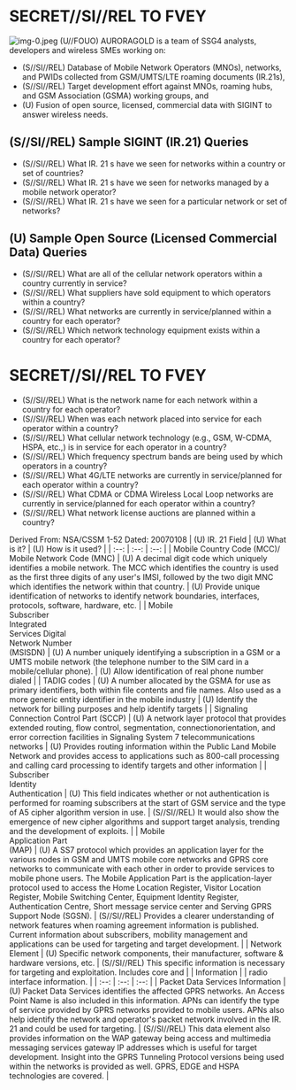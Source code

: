 # SECRET//SI//REL TO FVEY 

![img-0.jpeg](img-0.jpeg)
(U//FOUO) AURORAGOLD is a team of SSG4 analysts, developers and wireless SMEs working on:

- (S//SI//REL) Database of Mobile Network Operators (MNOs), networks, and PWIDs collected from GSM/UMTS/LTE roaming documents (IR.21s),
- (S//SI//REL) Target development effort against MNOs, roaming hubs, and GSM Association (GSMA) working groups, and
- (U) Fusion of open source, licensed, commercial data with SIGINT to answer wireless needs.


## (S//SI//REL) Sample SIGINT (IR.21) Queries

- (S//SI//REL) What IR. 21 s have we seen for networks within a country or set of countries?
- (S//SI//REL) What IR. 21 s have we seen for networks managed by a mobile network operator?
- (S//SI//REL) What IR. 21 s have we seen for a particular network or set of networks?


## (U) Sample Open Source (Licensed Commercial Data) Queries

- (S//SI//REL) What are all of the cellular network operators within a country currently in service?
- (S//SI//REL) What suppliers have sold equipment to which operators within a country?
- (S//SI//REL) What networks are currently in service/planned within a country for each operator?
- (S//SI//REL) Which network technology equipment exists within a country for each operator?
# SECRET//SI//REL TO FVEY 

- (S//SI//REL) What is the network name for each network within a country for each operator?
- (S//SI//REL) When was each network placed into service for each operator within a country?
- (S//SI//REL) What cellular network technology (e.g., GSM, W-CDMA, HSPA, etc.,) is in service for each operator in a country?
- (S//SI//REL) Which frequency spectrum bands are being used by which operators in a country?
- (S//SI//REL) What 4G/LTE networks are currently in service/planned for each operator within a country?
- (S//SI//REL) What CDMA or CDMA Wireless Local Loop networks are currently in service/planned for each operator within a country? $\qquad$
- (S//SI//REL) What network license auctions are planned within a country?

Derived From:
NSA/CSSM 1-52
Dated: 20070108
| (U) IR. 21 Field | (U) What is it? | (U) How is it used? |
| :--: | :--: | :--: |
| Mobile Country Code (MCC)/ Mobile Network Code (MNC) | (U) A decimal digit code which uniquely identifies a mobile network. The MCC which identifies the country is used as the first three digits of any user's IMSI, followed by the two digit MNC which identifies the network within that country. | (U) Provide unique identification of networks to identify network boundaries, interfaces, protocols, software, hardware, etc. |
| Mobile <br> Subscriber <br> Integrated <br> Services Digital <br> Network Number <br> (MSISDN) | (U) A number uniquely identifying a subscription in a GSM or a UMTS mobile network (the telephone number to the SIM card in a mobile/cellular phone). | (U) Allow identification of real phone number dialed |
| TADIG codes | (U) A number allocated by the GSMA for use as primary identifiers, both within file contents and file names. Also used as a more generic entity identifier in the mobile industry | (U) Identify the network for billing purposes and help identify targets |
| Signaling Connection Control Part (SCCP) | (U) A network layer protocol that provides extended routing, flow control, segmentation, connectionorientation, and error correction facilities in Signaling System 7 telecommunications networks | (U) Provides routing information within the Public Land Mobile Network and provides access to applications such as 800-call processing and calling card processing to identify targets and other information |
| Subscriber <br> Identity <br> Authentication | (U) This field indicates whether or not authentication is performed for roaming subscribers at the start of GSM service and the type of A5 cipher algorithm version in use. | (S//SI//REL) It would also show the emergence of new cipher algorithms and support target analysis, trending and the development of exploits. |
| Mobile <br> Application Part <br> (MAP) | (U) A SS7 protocol which provides an application layer for the various nodes in GSM and UMTS mobile core networks and GPRS core networks to communicate with each other in order to provide services to mobile phone users. The Mobile Application Part is the application-layer protocol used to access the Home Location Register, Visitor Location Register, Mobile Switching Center, Equipment Identity Register, Authentication Centre, Short message service center and Serving GPRS Support Node (SGSN). | (S//SI//REL) Provides a clearer understanding of network features when roaming agreement information is published. Current information about subscribers, mobility management and applications can be used for targeting and target development. |
| Network <br> Element | (U) Specific network components, their manufacturer, software \& hardware versions, etc. | (S//SI//REL) This specific information is necessary for targeting and exploitation. Includes core and |
| Information |  | radio interface information. |
| :--: | :--: | :--: |
| Packet Data Services Information | (U) Packet Data Services identifies the affected GPRS networks. An Access Point Name is also included in this information. APNs can identify the type of service provided by GPRS networks provided to mobile users. APNs also help identify the network and operator's packet network involved in the IR. 21 and could be used for targeting. | (S//SI//REL) This data element also provides information on the WAP gateway being access and multimedia messaging services gateway IP addresses which is useful for target development. Insight into the GPRS Tunneling Protocol versions being used within the networks is provided as well. GPRS, EDGE and HSPA technologies are covered. |
